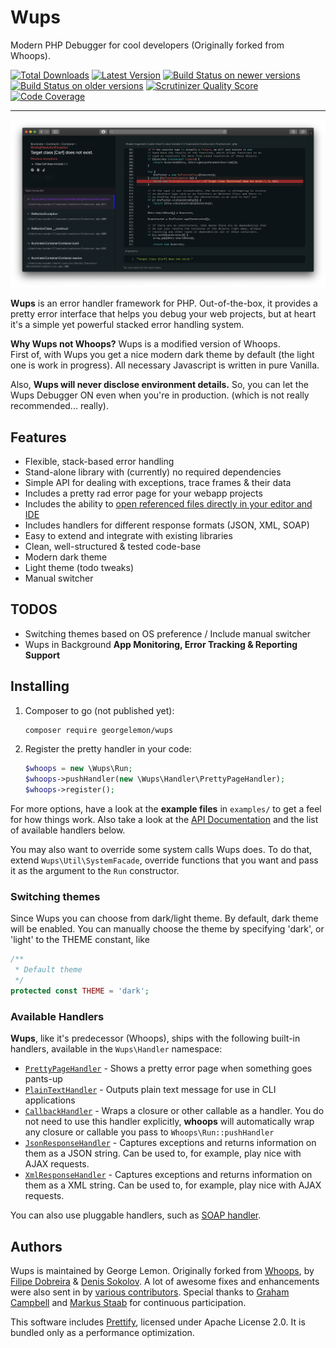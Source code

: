 # Wups
Modern PHP Debugger for cool developers (Originally forked from Whoops).

[![Total Downloads](https://img.shields.io/packagist/dm/filp/whoops.svg)](https://packagist.org/packages/filp/whoops)
[![Latest Version](http://img.shields.io/packagist/v/filp/whoops.svg)](https://packagist.org/packages/filp/whoops)
[![Build Status on newer versions](https://github.com/filp/whoops/workflows/Tests/badge.svg)](https://github.com/filp/whoops/actions?query=workflow%3ATests)
[![Build Status on older versions](https://travis-ci.org/filp/whoops.svg?branch=master)](https://travis-ci.org/filp/whoops)
[![Scrutinizer Quality Score](https://scrutinizer-ci.com/g/filp/whoops/badges/quality-score.png?s=6225c36f2a2dd1fdca11ecc7b10b29105c8c62bd)](https://scrutinizer-ci.com/g/filp/whoops)
[![Code Coverage](https://scrutinizer-ci.com/g/filp/whoops/badges/coverage.png?s=711feb2069144d252d111b211965ffb19a7d09a8)](https://scrutinizer-ci.com/g/filp/whoops)

-----

![Wups!](.github/wups.png)

**Wups** is an error handler framework for PHP. Out-of-the-box, it provides a pretty
error interface that helps you debug your web projects, but at heart it's a simple yet
powerful stacked error handling system.

**Why Wups not Whoops?**
Wups is a modified version of Whoops.<br>
First of, with Wups you get a nice modern dark theme by default (the light one is work in progress). All necessary Javascript is written in pure Vanilla.

Also, **Wups will never disclose environment details.** So, you can let the Wups Debugger ON even when you're in production. (which is not really recommended... really).

## Features

- Flexible, stack-based error handling
- Stand-alone library with (currently) no required dependencies
- Simple API for dealing with exceptions, trace frames & their data
- Includes a pretty rad error page for your webapp projects
- Includes the ability to [open referenced files directly in your editor and IDE](docs/Open%20Files%20In%20An%20Editor.md)
- Includes handlers for different response formats (JSON, XML, SOAP)
- Easy to extend and integrate with existing libraries
- Clean, well-structured & tested code-base
- Modern dark theme
- Light theme (todo tweaks)
- Manual switcher

## TODOS
- Switching themes based on OS preference / Include manual switcher
- Wups in Background **App Monitoring, Error Tracking & Reporting Support**

## Installing

1. Composer to go (not published yet):

    ```bash
    composer require georgelemon/wups
    ```

1. Register the pretty handler in your code:

    ```php
    $whoops = new \Wups\Run;
    $whoops->pushHandler(new \Wups\Handler\PrettyPageHandler);
    $whoops->register();
    ```

For more options, have a look at the **example files** in `examples/` to get a feel for how things work. Also take a look at the [API Documentation](docs/API%20Documentation.md) and the list of available handlers below.

You may also want to override some system calls Wups does. To do that, extend `Wups\Util\SystemFacade`, override functions that you want and pass it as the argument to the `Run` constructor.

### Switching themes
Since Wups you can choose from dark/light theme. By default, dark theme will be enabled.
You can manually choose the theme by specifying 'dark', or 'light' to the THEME constant, like
```php
/**
 * Default theme
 */
protected const THEME = 'dark';
```

### Available Handlers

**Wups**, like it's predecessor (Whoops), ships with the following built-in handlers, available in the `Wups\Handler` namespace:

- [`PrettyPageHandler`](https://github.com/filp/whoops/blob/master/src/Whoops/Handler/PrettyPageHandler.php) - Shows a pretty error page when something goes pants-up
- [`PlainTextHandler`](https://github.com/filp/whoops/blob/master/src/Whoops/Handler/PlainTextHandler.php) - Outputs plain text message for use in CLI applications
- [`CallbackHandler`](https://github.com/filp/whoops/blob/master/src/Whoops/Handler/CallbackHandler.php) - Wraps a closure or other callable as a handler. You do not need to use this handler explicitly, **whoops** will automatically wrap any closure or callable you pass to `Whoops\Run::pushHandler`
- [`JsonResponseHandler`](https://github.com/filp/whoops/blob/master/src/Whoops/Handler/JsonResponseHandler.php) - Captures exceptions and returns information on them as a JSON string. Can be used to, for example, play nice with AJAX requests.
- [`XmlResponseHandler`](https://github.com/filp/whoops/blob/master/src/Whoops/Handler/XmlResponseHandler.php) - Captures exceptions and returns information on them as a XML string. Can be used to, for example, play nice with AJAX requests.

You can also use pluggable handlers, such as [SOAP handler](https://github.com/whoops-php/soap).

## Authors

Wups is maintained by George Lemon. Originally forked from [Whoops](https://github.com/filp/whoops), by [Filipe Dobreira](https://github.com/filp) & [Denis Sokolov](https://github.com/denis-sokolov). A lot of awesome fixes and enhancements were also sent in by [various contributors](https://github.com/filp/whoops/contributors). Special thanks to [Graham Campbell](https://github.com/GrahamCampbell) and [Markus Staab](https://github.com/staabm) for continuous participation.

This software includes [Prettify](https://github.com/google/code-prettify), licensed under Apache License 2.0. It is bundled only as a performance optimization.
